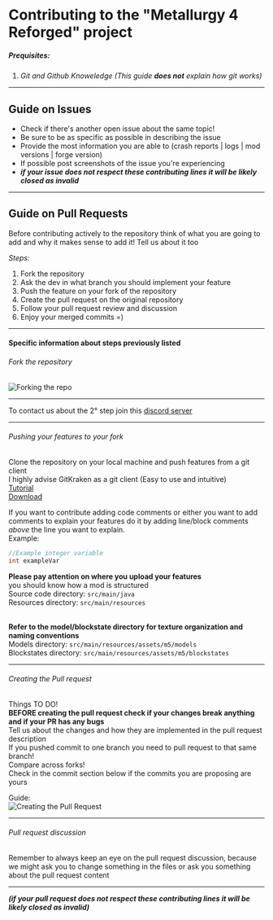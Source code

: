 # Contributing to the "Metallurgy 4 Reforged" project

##### Prequisites:
1.  _Git and Github Knoweledge (This guide **does not** explain how git works)_

---
## Guide on Issues
-   Check if there's another open issue about the same topic!
-   Be sure to be as specific as possible in describing the issue
-   Provide the most information you are able to (crash reports | logs | mod versions | forge version)
-   If possible post screenshots of the issue you're experiencing
-   _**if your issue does not respect these contributing lines it will be likely closed as invalid**_

---
##  Guide on Pull Requests

Before contributing actively to the repository think of what you are going to add and why it makes sense to add it!
Tell us about it too

_Steps:_
1. Fork the repository
2. Ask the dev in what branch you should implement your feature
3. Push the feature on your fork of the repository
4. Create the pull request on the original repository
5. Follow your pull request review and discussion
6. Enjoy your merged commits =)

---

#### Specific information about steps previously listed

###### Fork the repository
![Forking the repo](https://i.imgur.com/8PV2hlZ.png?1)

---
To contact us about the 2° step join this [discord server](https://discord.gg/yDumVrs)

---
###### Pushing your features to your fork
Clone the repository on your local machine and push features from a git client<br>
I highly advise GitKraken as a git client (Easy to use and intuitive)<br>
[Tutorial](https://support.gitkraken.com)<br>
[Download](https://www.gitkraken.com/invite/mVRqih9P)

If you want to contribute adding code comments or either you want to add comments to explain your features do it by adding line/block comments _above_ the line you want to explain.<br>
Example:
```java
//Example integer variable
int exampleVar
```

**Please pay attention on where you upload your features** <br>
you should know how a mod is structured<br>
Source code directory: `src/main/java`<br>
Resources directory: `src/main/resources`<br><br>

**Refer to the model/blockstate directory for texture organization and naming conventions** <br>
Models directory: `src/main/resources/assets/m5/models` <br>
Blockstates directory: `src/main/resources/assets/m5/blockstates` <br>

---
###### Creating the Pull request
Things TO DO!<br>
**BEFORE creating the pull request check if your changes break anything and if your PR has any bugs**<br>
Tell us about the changes and how they are implemented in the pull request description<br>
If you pushed commit to one branch you need to pull request to that same branch!<br>
Compare across forks!<br>
Check in the commit section below if the commits you are proposing are yours

Guide: <br>
![Creating the Pull Request](https://media.giphy.com/media/1qi9hvxtxFA4uEWHcu/giphy.gif)

---
###### Pull request discussion
Remember to always keep an eye on the pull request discussion, because we might ask you to change something in the files or ask you something about the pull request content

---
_**(if your pull request does not respect these contributing lines it will be likely closed as invalid)**_
